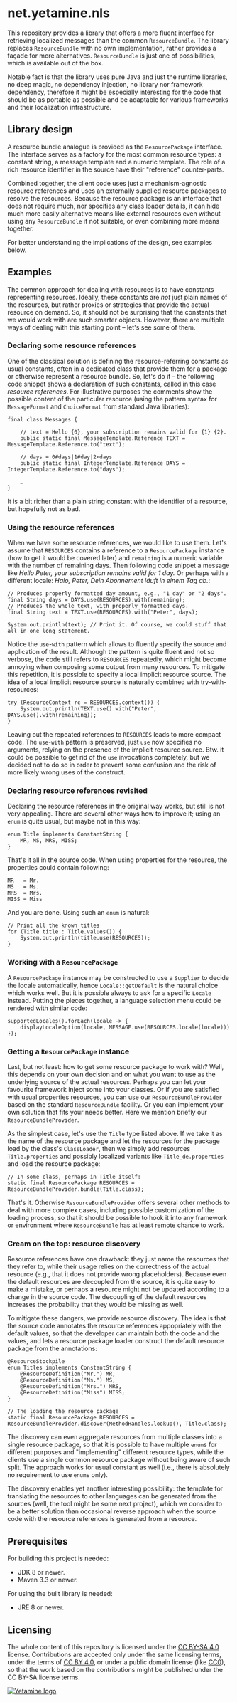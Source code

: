# net.yetamine.nls #

This repository provides a library that offers a more fluent interface for retrieving localized messages than the common `ResourceBundle`. The library replaces `ResourceBundle` with no own implementation, rather provides a façade for more alternatives. `ResourceBundle` is just one of possibilities, which is available out of the box.

Notable fact is that the library uses pure Java and just the runtime libraries, no deep magic, no dependency injection, no library nor framework dependency, therefore it might be especially interesting for the code that should be as portable as possible and be adaptable for various frameworks and their localization infrastructure.


## Library design ##

A resource bundle analogue is provided as the `ResourcePackage` interface. The interface serves as a factory for the most common resource types: a constant string, a message template and a numeric template. The role of a rich resource identifier in the source have their "reference" counter-parts.

Combined together, the client code uses just a mechanism-agnostic resource references and uses an externally supplied resource packages to resolve the resources. Because the resource package is an interface that does not require much, nor specifies any class loader details, it can hide much more easily alternative means like external resources even without using any `ResourceBundle` if not suitable, or even combining more means together.

For better understanding the implications of the design, see examples below.


## Examples ##

The common approach for dealing with resources is to have constants representing resources. Ideally, these constants are *not* just plain names of the resources, but rather proxies or strategies that provide the actual resource on demand. So, it should not be surprising that the constants that we would work with are such smarter objects. However, there are multiple ways of dealing with this starting point – let's see some of them.


### Declaring some resource references ###

One of the classical solution is defining the resource-referring constants as usual constants, often in a dedicated class that provide them for a package or otherwise represent a resource bundle. So, let's do it – the following code snippet shows a declaration of such constants, called in this case *resource references*. For illustrative purposes the comments show the possible content of the particular resource (using the pattern syntax for `MessageFormat` and `ChoiceFormat` from standard Java libraries):  

```{java}
final class Messages {

    // text = Hello {0}, your subscription remains valid for {1} {2}.
    public static final MessageTemplate.Reference TEXT = MessageTemplate.Reference.to("text");
    
    // days = 0#days|1#day|2<days
    public static final IntegerTemplate.Reference DAYS = IntegerTemplate.Reference.to("days");
    
    …
}
```

It is a bit richer than a plain string constant with the identifier of a resource, but hopefully not as bad.


### Using the resource references ###

When we have some resource references, we would like to use them. Let's assume that `RESOURCES` contains a reference to a `ResourcePackage` instance (how to get it would be covered later) and `remaining` is a numeric variable with the number of remaining days. Then following code snippet a message like *Hello Peter, your subscription remains valid for 1 day.* Or perhaps with a different locale: *Halo, Peter, Dein Abonnement läuft in einem Tag ab.*:

```{java}
// Produces properly formatted day amount, e.g., "1 day" or "2 days". 
final String days = DAYS.use(RESOURCES).with(remaining);
// Produces the whole text, with properly formatted days.
final String text = TEXT.use(RESOURCES).with("Peter", days);

System.out.println(text); // Print it. Of course, we could stuff that all in one long statement.
```

Notice the `use`-`with` pattern which allows to fluently specify the source and application of the result. Although the pattern is quite fluent and not so verbose, the code still refers to `RESOURCES` repeatedly, which might become annoying when composing some output from many resources. To mitigate this repetition, it is possible to specify a local implicit resource source. The idea of a local implicit resource source is naturally combined with try-with-resources:

```{java}
try (ResourceContext rc = RESOURCES.context()) {
    System.out.println(TEXT.use().with("Peter", DAYS.use().with(remaining));
}
```

Leaving out the repeated references to `RESOURCES` leads to more compact code. The `use`-`with` pattern is preserved, just `use` now specifies no arguments, relying on the presence of the implicit resource source. Btw. it could be possible to get rid of the `use` invocations completely, but we decided not to do so in order to prevent some confusion and the risk of more likely wrong uses of the construct.


### Declaring resource references revisited ###

Declaring the resource references in the original way works, but still is not very appealing. There are several other ways how to improve it; using an `enum` is quite usual, but maybe not in this way: 

```{java}
enum Title implements ConstantString {
    MR, MS, MRS, MISS;
}
```

That's it all in the source code. When using properties for the resource, the properties could contain following:

```{properties}
MR   = Mr.
MS   = Ms.
MRS  = Mrs.
MISS = Miss
```

And you are done. Using such an `enum` is natural:

```{java}
// Print all the known titles
for (Title title : Title.values()) {
    System.out.println(title.use(RESOURCES));
}
```


### Working with a `ResourcePackage` ###

A `ResourcePackage` instance may be constructed to use a `Supplier` to decide the locale automatically, hence `Locale::getDefault` is the natural choice which works well. But it is possible always to ask for a specific `Locale` instead. Putting the pieces together, a language selection menu could be rendered with similar code:

```{java}
supportedLocales().forEach(locale -> {
    displayLocaleOption(locale, MESSAGE.use(RESOURCES.locale(locale)))
});
```


### Getting a `ResourcePackage` instance ###

Last, but not least: how to get some resource package to work with? Well, this depends on your own decision and on what you want to use as the underlying source of the actual resources. Perhaps you can let your favourite framework inject some into your classes. Or if you are satisfied with usual properties resources, you can use our `ResourceBundleProvider` based on the standard `ResourceBundle` facility. Or you can implement your own solution that fits your needs better. Here we mention briefly our `ResourceBundleProvider`.

As the simplest case, let's use the `Title` type listed above. If we take it as the name of the resource package and let the resources for the package load by the class's `ClassLoader`, then we simply add resources `Title.properties` and possibly localized variants like `Title_de.properties` and load the resource package:

```{java}
// In some class, perhaps in Title itself:
static final ResourcePackage RESOURCES = ResourceBundleProvider.bundle(Title.class);
```

That's it. Otherwise `ResourceBundleProvider` offers several other methods to deal with more complex cases, including possible customization of the loading process, so that it should be possible to hook it into any framework or environment where `ResourceBundle` has at least remote chance to work.


### Cream on the top: resource discovery ###

Resource references have one drawback: they just name the resources that they refer to, while their usage relies on the correctness of the actual resource (e.g., that it does not provide wrong placeholders). Because even the default resources are decoupled from the source, it is quite easy to make a mistake, or perhaps a resource might not be updated according to a change in the source code. The decoupling of the default resources increases the probability that they would be missing as well.

To mitigate these dangers, we provide resource discovery. The idea is that the source code annotates the resource references appopriately with the default values, so that the developer can maintain both the code and the values, and lets a resource package loader construct the default resource package from the annotations:

```{java}
@ResourceStockpile
enum Titles implements ConstantString {
    @ResourceDefinition("Mr.") MR,
    @ResourceDefinition("Ms.") MS,
    @ResourceDefinition("Mrs.") MRS,
    @ResourceDefinition("Miss") MISS;    
}

// The loading the resource package
static final ResourcePackage RESOURCES = ResourceBundleProvider.discover(MethodHandles.lookup(), Title.class);
``` 

The discovery can even aggregate resources from multiple classes into a single resource package, so that it is possible to have multiple `enum`s for different purposes and "implementing" different resource types, while the clients use a single common resource package without being aware of such split. The approach works for usual constant as well (i.e., there is absolutely no requirement to use `enum`s only). 

The discovery enables yet another interesting possibility: the template for translating the resources to other languages can be generated from the sources (well, the tool might be some next project), which we consider to be a better solution than occasional reverse approach when the source code with the resource references is generated from a resource.


## Prerequisites ##

For building this project is needed:

* JDK 8 or newer.
* Maven 3.3 or newer.

For using the built library is needed:

* JRE 8 or newer.


## Licensing ##

The whole content of this repository is licensed under the [CC BY-SA 4.0][CC-BY-SA] license. Contributions are accepted only under the same licensing terms, under the terms of [CC BY 4.0][CC-BY], or under a public domain license (like [CC0][CC0]), so that the work based on the contributions might be published under the CC BY-SA license terms.

[CC-BY-SA]:  http://creativecommons.org/licenses/by-sa/4.0/
[CC-BY]:     http://creativecommons.org/licenses/by/4.0/
[CC0]:       http://creativecommons.org/choose/zero/

[![Yetamine logo](http://petr.dolezal.matfyz.cz/files/Yetamine_small.svg "Our logo")](http://petr.dolezal.matfyz.cz/files/Yetamine_large.svg)
